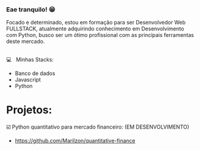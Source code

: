 ### Eae tranquilo! 😁

Focado e determinado, estou em formação para ser Desenvolvedor Web FULLSTACK, atualmente adquirindo conhecimento em Desenvolvimento com Python, busco ser um ótimo profissional com as principais ferramentas deste mercado.

<br/> :computer: &nbsp; Minhas Stacks:  
 - Banco de dados
 - Javascript
 - Python

# Projetos: 
 :ballot_box_with_check: Python quantitativo para mercado financeiro: (EM DESENVOLVIMENTO) 
  - https://github.com/Marilzon/quantitative-finance
 
